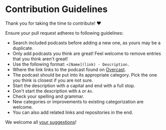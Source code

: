 # Contribution Guidelines

Thank you for taking the time to contribute! ♥️

Ensure your pull request adheres to following guidelines:

- Search included podcasts before adding a new one, as yours may be a duplicate.
- Only add podcasts you think are great! Feel welcome to remove entries that you think aren't great!
- Use the following format: `<[Name](link) - Description.`
- Where the link links to the podcast found on [Overcast](https://overcast.fm).
- The podcast should be put into its appropriate category. Pick the one you think is closest if you are not sure.
- Start the description with a capital and end with a full stop.
- Don't start the description with `A` or `An`.
- Check your spelling and grammar.
- New categories or improvements to existing categorization are welcome.
- You can also add related links and repositories in the end.

We welcome all [your suggestions](../../edit/master/README.md)!
